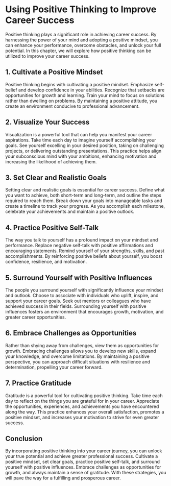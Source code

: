 Using Positive Thinking to Improve Career Success
============================================================

Positive thinking plays a significant role in achieving career success. By harnessing the power of your mind and adopting a positive mindset, you can enhance your performance, overcome obstacles, and unlock your full potential. In this chapter, we will explore how positive thinking can be utilized to improve your career success.

**1. Cultivate a Positive Mindset**
-----------------------------------

Positive thinking begins with cultivating a positive mindset. Emphasize self-belief and develop confidence in your abilities. Recognize that setbacks are opportunities for growth and learning. Train your mind to focus on solutions rather than dwelling on problems. By maintaining a positive attitude, you create an environment conducive to professional advancement.

**2. Visualize Your Success**
-----------------------------

Visualization is a powerful tool that can help you manifest your career aspirations. Take time each day to imagine yourself accomplishing your goals. See yourself excelling in your desired position, taking on challenging projects, or delivering outstanding presentations. This practice helps align your subconscious mind with your ambitions, enhancing motivation and increasing the likelihood of achieving them.

**3. Set Clear and Realistic Goals**
------------------------------------

Setting clear and realistic goals is essential for career success. Define what you want to achieve, both short-term and long-term, and outline the steps required to reach them. Break down your goals into manageable tasks and create a timeline to track your progress. As you accomplish each milestone, celebrate your achievements and maintain a positive outlook.

**4. Practice Positive Self-Talk**
----------------------------------

The way you talk to yourself has a profound impact on your mindset and performance. Replace negative self-talk with positive affirmations and encouraging statements. Remind yourself of your strengths, skills, and past accomplishments. By reinforcing positive beliefs about yourself, you boost confidence, resilience, and motivation.

**5. Surround Yourself with Positive Influences**
-------------------------------------------------

The people you surround yourself with significantly influence your mindset and outlook. Choose to associate with individuals who uplift, inspire, and support your career goals. Seek out mentors or colleagues who have achieved success in their fields. Surrounding yourself with positive influences fosters an environment that encourages growth, motivation, and greater career opportunities.

**6. Embrace Challenges as Opportunities**
------------------------------------------

Rather than shying away from challenges, view them as opportunities for growth. Embracing challenges allows you to develop new skills, expand your knowledge, and overcome limitations. By maintaining a positive perspective, you can approach difficult situations with resilience and determination, propelling your career forward.

**7. Practice Gratitude**
-------------------------

Gratitude is a powerful tool for cultivating positive thinking. Take time each day to reflect on the things you are grateful for in your career. Appreciate the opportunities, experiences, and achievements you have encountered along the way. This practice enhances your overall satisfaction, promotes a positive mindset, and increases your motivation to strive for even greater success.

**Conclusion**
--------------

By incorporating positive thinking into your career journey, you can unlock your true potential and achieve greater professional success. Cultivate a positive mindset, set clear goals, practice positive self-talk, and surround yourself with positive influences. Embrace challenges as opportunities for growth, and always maintain a sense of gratitude. With these strategies, you will pave the way for a fulfilling and prosperous career.
